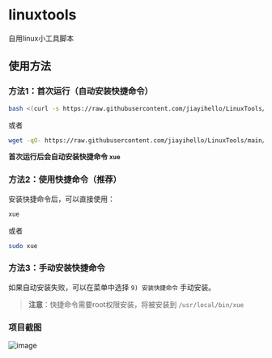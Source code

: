 # linuxtools
自用linux小工具脚本

## 使用方法

### 方法1：首次运行（自动安装快捷命令）
~~~bash
bash <(curl -s https://raw.githubusercontent.com/jiayihello/LinuxTools/main/linuxtools.sh)
~~~
或者
~~~bash
wget -qO- https://raw.githubusercontent.com/jiayihello/LinuxTools/main/linuxtools.sh | bash
~~~

**首次运行后会自动安装快捷命令 `xue`**

### 方法2：使用快捷命令（推荐）
安装快捷命令后，可以直接使用：
~~~bash
xue
~~~
或者
~~~bash
sudo xue
~~~

### 方法3：手动安装快捷命令
如果自动安装失败，可以在菜单中选择 `9) 安装快捷命令` 手动安装。

> **注意**：快捷命令需要root权限安装，将被安装到 `/usr/local/bin/xue`
### 项目截图

![image](https://github.com/user-attachments/assets/09214f76-8575-43b4-9c86-1c0a3cf63f60)
